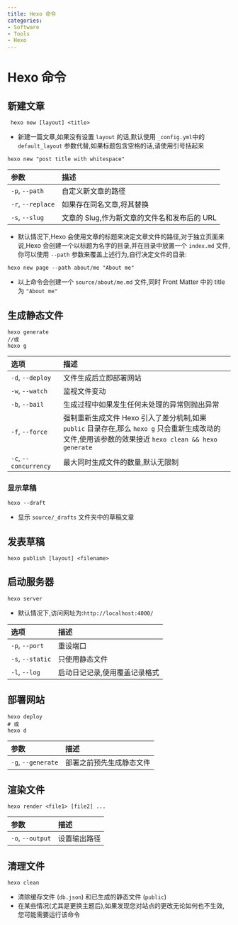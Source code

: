 ```yaml
---
title: Hexo 命令
categories:
- Software
- Tools
- Hexo
---
```

# Hexo 命令

## 新建文章

```
 hexo new [layout] <title>
```

- 新建一篇文章,如果没有设置 `layout` 的话,默认使用 `_config.yml`中的 `default_layout` 参数代替,如果标题包含空格的话,请使用引号括起来

```
hexo new "post title with whitespace"
```

| 参数              | 描述                                         |
| :---------------- | :------------------------------------------- |
| `-p`, `--path`    | 自定义新文章的路径                           |
| `-r`, `--replace` | 如果存在同名文章,将其替换                    |
| `-s`, `--slug`    | 文章的 Slug,作为新文章的文件名和发布后的 URL |

- 默认情况下,Hexo 会使用文章的标题来决定文章文件的路径,对于独立页面来说,Hexo 会创建一个以标题为名字的目录,并在目录中放置一个 `index.md` 文件,你可以使用 `--path` 参数来覆盖上述行为,自行决定文件的目录:

```
hexo new page --path about/me "About me"
```

- 以上命令会创建一个 `source/about/me.md` 文件,同时 Front Matter 中的 title 为 `"About me"`

## 生成静态文件

```
hexo generate
//或
hexo g
```

| 选项                  | 描述                                                         |
| :-------------------- | :----------------------------------------------------------- |
| `-d`, `--deploy`      | 文件生成后立即部署网站                                       |
| `-w`, `--watch`       | 监视文件变动                                                 |
| `-b`, `--bail`        | 生成过程中如果发生任何未处理的异常则抛出异常                 |
| `-f`, `--force`       | 强制重新生成文件 Hexo 引入了差分机制,如果 `public` 目录存在,那么 `hexo g` 只会重新生成改动的文件,使用该参数的效果接近 `hexo clean && hexo generate` |
| `-c`, `--concurrency` | 最大同时生成文件的数量,默认无限制                            |

### 显示草稿

```
hexo --draft
```

- 显示 `source/_drafts` 文件夹中的草稿文章

## 发表草稿

```
hexo publish [layout] <filename>
```

## 启动服务器

```
hexo server
```

- 默认情况下,访问网址为:`http://localhost:4000/`

| 选项             | 描述                          |
| :--------------- | :---------------------------- |
| `-p`, `--port`   | 重设端口                      |
| `-s`, `--static` | 只使用静态文件                |
| `-l`, `--log`    | 启动日记记录,使用覆盖记录格式 |

## 部署网站

```
hexo deploy
# 或
hexo d
```

| 参数               | 描述                     |
| :----------------- | :----------------------- |
| `-g`, `--generate` | 部署之前预先生成静态文件 |

## 渲染文件

```
hexo render <file1> [file2] ...
```

| 参数             | 描述         |
| :--------------- | :----------- |
| `-o`, `--output` | 设置输出路径 |

## 清理文件

```
hexo clean
```

- 清除缓存文件 (`db.json`) 和已生成的静态文件 (`public`)
- 在某些情况(尤其是更换主题后),如果发现您对站点的更改无论如何也不生效,您可能需要运行该命令

